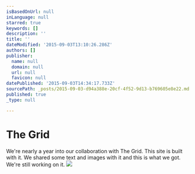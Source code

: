 ```yaml
---
isBasedOnUrl: null
inLanguage: null
starred: true
keywords: []
description: ''
title: ''
dateModified: '2015-09-03T13:10:26.286Z'
authors: []
publisher:
  name: null
  domain: null
  url: null
  favicon: null
datePublished: '2015-09-03T14:34:17.733Z'
sourcePath: _posts/2015-09-03-d94a388e-20cf-4f52-9d13-b769605e8e22.md
published: true
_type: null

---
```

# The Grid

We're nearly a year into our collaboration with The Grid. This site is built with it. We shared some text and images with it and this is what we got. We're still working on it.
![](https://the-grid-user-content.s3-us-west-2.amazonaws.com/90b7cb11-1a7c-4077-b1c4-be7f48c24ca4.png)